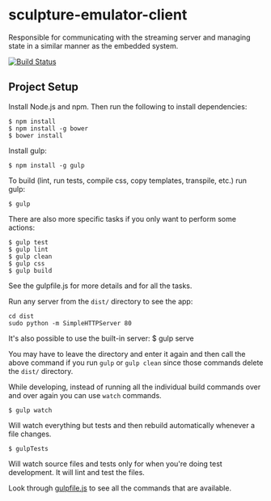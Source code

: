 # sculpture-emulator-client
Responsible for communicating with the streaming server and managing state in a similar manner as the embedded system.

[![Build Status](https://travis-ci.org/anyWareSculpture/sculpture-emulator-client.svg?branch=master)](https://travis-ci.org/anyWareSculpture/sculpture-emulator-client)

## Project Setup

Install Node.js and npm. Then run the following to install dependencies:

    $ npm install
    $ npm install -g bower
    $ bower install

Install gulp:

    $ npm install -g gulp

To build (lint, run tests, compile css, copy templates, transpile, etc.)
run gulp:

    $ gulp

There are also more specific tasks if you only want to perform some actions:

    $ gulp test
    $ gulp lint
    $ gulp clean
    $ gulp css
    $ gulp build

See the gulpfile.js for more details and for all the tasks.

Run any server from the `dist/` directory to see the app:

    cd dist
    sudo python -m SimpleHTTPServer 80

It's also possible to use the built-in server:
    $ gulp serve


You may have to leave the directory and enter it again and then call the above command if you run `gulp` or `gulp clean` since those commands delete the `dist/` directory.

While developing, instead of running all the individual build commands over and over again you can use `watch` commands.

    $ gulp watch

Will watch everything but tests and then rebuild automatically whenever a file changes.

    $ gulpTests

Will watch source files and tests only for when you're doing test development. It will lint and test the files.

Look through [gulpfile.js](gulpfile.js) to see all the commands that are available.
